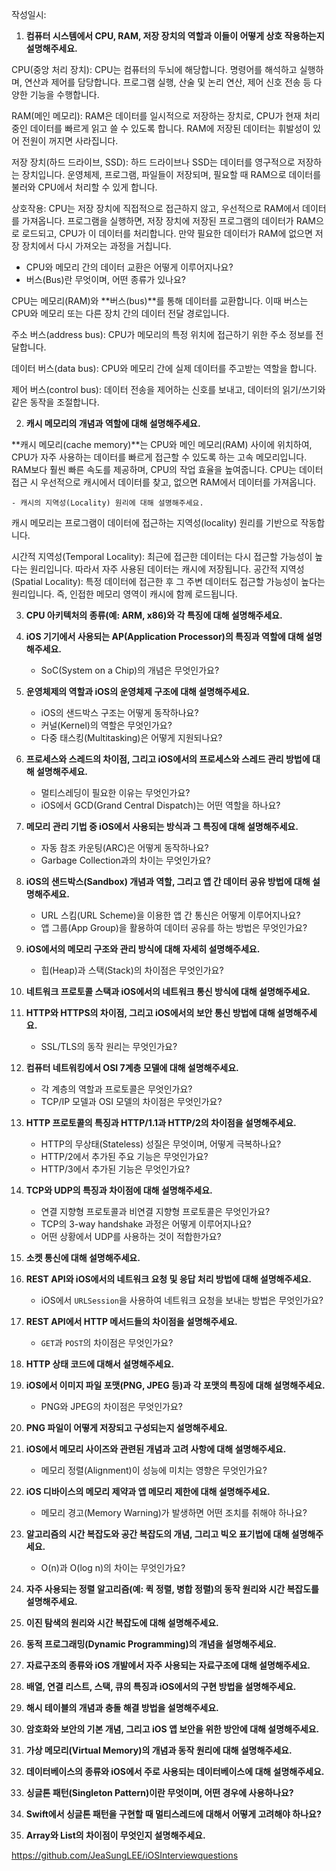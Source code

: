 작성일시: 

1. **컴퓨터 시스템에서 CPU, RAM, 저장 장치의 역할과 이들이 어떻게 상호 작용하는지 설명해주세요.**

CPU(중앙 처리 장치): CPU는 컴퓨터의 두뇌에 해당합니다. 명령어를 해석하고 실행하며, 연산과 제어를 담당합니다. 프로그램 실행, 산술 및 논리 연산, 제어 신호 전송 등 다양한 기능을 수행합니다.

RAM(메인 메모리): RAM은 데이터를 일시적으로 저장하는 장치로, CPU가 현재 처리 중인 데이터를 빠르게 읽고 쓸 수 있도록 합니다. RAM에 저장된 데이터는 휘발성이 있어 전원이 꺼지면 사라집니다.

저장 장치(하드 드라이브, SSD): 하드 드라이브나 SSD는 데이터를 영구적으로 저장하는 장치입니다. 운영체제, 프로그램, 파일들이 저장되며, 필요할 때 RAM으로 데이터를 불러와 CPU에서 처리할 수 있게 합니다.

상호작용: CPU는 저장 장치에 직접적으로 접근하지 않고, 우선적으로 RAM에서 데이터를 가져옵니다. 프로그램을 실행하면, 저장 장치에 저장된 프로그램의 데이터가 RAM으로 로드되고, CPU가 이 데이터를 처리합니다. 만약 필요한 데이터가 RAM에 없으면 저장 장치에서 다시 가져오는 과정을 거칩니다.

- CPU와 메모리 간의 데이터 교환은 어떻게 이루어지나요?
- 버스(Bus)란 무엇이며, 어떤 종류가 있나요?


CPU는 메모리(RAM)와 **버스(bus)**를 통해 데이터를 교환합니다. 이때 버스는 CPU와 메모리 또는 다른 장치 간의 데이터 전달 경로입니다.

주소 버스(address bus): CPU가 메모리의 특정 위치에 접근하기 위한 주소 정보를 전달합니다.

데이터 버스(data bus): CPU와 메모리 간에 실제 데이터를 주고받는 역할을 합니다.

제어 버스(control bus): 데이터 전송을 제어하는 신호를 보내고, 데이터의 읽기/쓰기와 같은 동작을 조절합니다.

    
2.  **캐시 메모리의 개념과 역할에 대해 설명해주세요.**

**캐시 메모리(cache memory)**는 CPU와 메인 메모리(RAM) 사이에 위치하여, CPU가 자주 사용하는 데이터를 빠르게 접근할 수 있도록 하는 고속 메모리입니다. RAM보다 훨씬 빠른 속도를 제공하며, CPU의 작업 효율을 높여줍니다. CPU는 데이터 접근 시 우선적으로 캐시에서 데이터를 찾고, 없으면 RAM에서 데이터를 가져옵니다.
    
    - 캐시의 지역성(Locality) 원리에 대해 설명해주세요.

캐시 메모리는 프로그램이 데이터에 접근하는 지역성(locality) 원리를 기반으로 작동합니다.

시간적 지역성(Temporal Locality): 최근에 접근한 데이터는 다시 접근할 가능성이 높다는 원리입니다. 따라서 자주 사용된 데이터는 캐시에 저장됩니다.
공간적 지역성(Spatial Locality): 특정 데이터에 접근한 후 그 주변 데이터도 접근할 가능성이 높다는 원리입니다. 즉, 인접한 메모리 영역이 캐시에 함께 로드됩니다.

3. **CPU 아키텍처의 종류(예: ARM, x86)와 각 특징에 대해 설명해주세요.**
    
4. **iOS 기기에서 사용되는 AP(Application Processor)의 특징과 역할에 대해 설명해주세요.**
    
    - SoC(System on a Chip)의 개념은 무엇인가요?
5. **운영체제의 역할과 iOS의 운영체제 구조에 대해 설명해주세요.**
    
    - iOS의 샌드박스 구조는 어떻게 동작하나요?
    - 커널(Kernel)의 역할은 무엇인가요?
    - 다중 태스킹(Multitasking)은 어떻게 지원되나요?
6. **프로세스와 스레드의 차이점, 그리고 iOS에서의 프로세스와 스레드 관리 방법에 대해 설명해주세요.**
    
    - 멀티스레딩이 필요한 이유는 무엇인가요?
    - iOS에서 GCD(Grand Central Dispatch)는 어떤 역할을 하나요?
7. **메모리 관리 기법 중 iOS에서 사용되는 방식과 그 특징에 대해 설명해주세요.**
    
    - 자동 참조 카운팅(ARC)은 어떻게 동작하나요?
    - Garbage Collection과의 차이는 무엇인가요?
8. **iOS의 샌드박스(Sandbox) 개념과 역할, 그리고 앱 간 데이터 공유 방법에 대해 설명해주세요.**
    
    - URL 스킴(URL Scheme)을 이용한 앱 간 통신은 어떻게 이루어지나요?
    - 앱 그룹(App Group)을 활용하여 데이터 공유를 하는 방법은 무엇인가요?
9. **iOS에서의 메모리 구조와 관리 방식에 대해 자세히 설명해주세요.**
    
    - 힙(Heap)과 스택(Stack)의 차이점은 무엇인가요?
10. **네트워크 프로토콜 스택과 iOS에서의 네트워크 통신 방식에 대해 설명해주세요.**
    
11. **HTTP와 HTTPS의 차이점, 그리고 iOS에서의 보안 통신 방법에 대해 설명해주세요.**
    
    - SSL/TLS의 동작 원리는 무엇인가요?
12. **컴퓨터 네트워킹에서 OSI 7계층 모델에 대해 설명해주세요.**
    
    - 각 계층의 역할과 프로토콜은 무엇인가요?
    - TCP/IP 모델과 OSI 모델의 차이점은 무엇인가요?
13. **HTTP 프로토콜의 특징과 HTTP/1.1과 HTTP/2의 차이점을 설명해주세요.**
    
    - HTTP의 무상태(Stateless) 성질은 무엇이며, 어떻게 극복하나요?
    - HTTP/2에서 추가된 주요 기능은 무엇인가요?
    - HTTP/3에서 추가된 기능은 무엇인가요?
14. **TCP와 UDP의 특징과 차이점에 대해 설명해주세요.**
    
    - 연결 지향형 프로토콜과 비연결 지향형 프로토콜은 무엇인가요?
    - TCP의 3-way handshake 과정은 어떻게 이루어지나요?
    - 어떤 상황에서 UDP를 사용하는 것이 적합한가요?
15. **소켓 통신에 대해 설명해주세요.**
    
16. **REST API와 iOS에서의 네트워크 요청 및 응답 처리 방법에 대해 설명해주세요.**
    
    - iOS에서 `URLSession`을 사용하여 네트워크 요청을 보내는 방법은 무엇인가요?
17. **REST API에서 HTTP 메서드들의 차이점을 설명해주세요.**
    
    - `GET`과 `POST`의 차이점은 무엇인가요?
18. **HTTP 상태 코드에 대해서 설명해주세요.**
    
19. **iOS에서 이미지 파일 포맷(PNG, JPEG 등)과 각 포맷의 특징에 대해 설명해주세요.**
    
    - PNG와 JPEG의 차이점은 무엇인가요?
20. **PNG 파일이 어떻게 저장되고 구성되는지 설명해주세요.**
    
21. **iOS에서 메모리 사이즈와 관련된 개념과 고려 사항에 대해 설명해주세요.**
    
    - 메모리 정렬(Alignment)이 성능에 미치는 영향은 무엇인가요?
22. **iOS 디바이스의 메모리 제약과 앱 메모리 제한에 대해 설명해주세요.**
    
    - 메모리 경고(Memory Warning)가 발생하면 어떤 조치를 취해야 하나요?
23. **알고리즘의 시간 복잡도와 공간 복잡도의 개념, 그리고 빅오 표기법에 대해 설명해주세요.**
    
    - O(n)과 O(log n)의 차이는 무엇인가요?
24. **자주 사용되는 정렬 알고리즘(예: 퀵 정렬, 병합 정렬)의 동작 원리와 시간 복잡도를 설명해주세요.**
    
25. **이진 탐색의 원리와 시간 복잡도에 대해 설명해주세요.**
    
26. **동적 프로그래밍(Dynamic Programming)의 개념을 설명해주세요.**
    
27. **자료구조의 종류와 iOS 개발에서 자주 사용되는 자료구조에 대해 설명해주세요.**
    
28. **배열, 연결 리스트, 스택, 큐의 특징과 iOS에서의 구현 방법을 설명해주세요.**
    
29. **해시 테이블의 개념과 충돌 해결 방법을 설명해주세요.**
    
30. **암호화와 보안의 기본 개념, 그리고 iOS 앱 보안을 위한 방안에 대해 설명해주세요.**
    
31. **가상 메모리(Virtual Memory)의 개념과 동작 원리에 대해 설명해주세요.**
    
32. **데이터베이스의 종류와 iOS에서 주로 사용되는 데이터베이스에 대해 설명해주세요.**
    
33. **싱글톤 패턴(Singleton Pattern)이란 무엇이며, 어떤 경우에 사용하나요?**
    
34. **Swift에서 싱글톤 패턴을 구현할 때 멀티스레드에 대해서 어떻게 고려해야 하나요?**
    
35. **Array와 List의 차이점이 무엇인지 설명해주세요.**




https://github.com/JeaSungLEE/iOSInterviewquestions
